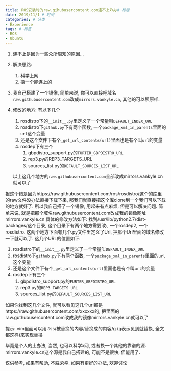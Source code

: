 ```yaml
---
title: ROS安装时的raw.gihubusercontent.com连不上咋办# 标题
date: 2019/11/1 # 时间
categories: # 分类
- Experience
tags: # 标签
- ROS
- Ubuntu
---
```

1. 连不上是因为一些众所周知的原因...

2. 解决思路:

   1. 科学上网
   2. 换一个能连上的
   
<!--more-->

3. 我自己搭建了一个镜像, 简单来说, 你可以直接吧域名`raw.githubusercontent.com`改成`mirrors.vankyle.cn`, 其他的可以照原样. 

4. 修改的地方: 有以下几个

   1. rosdistro下的`__init__.py`里定义了一个常量叫`DEFAULT_INDEX_URL`
   2. rosdistro下`github.py`下有两个函数, 一个`package_xml_in_parents`里面的`url`这个变量
   3. 还是这个文件下有个`_get_url_contents(url)`里面也是有个叫`url`的变量
   4. rosdep下有三个
      1. gbpdistro_support.py的`FURTER_GBPDISTRO_URL`
      2. rep3.py的REP3_TARGETS_URL
      3. sources_list.py的`DEFAULT_SOURCES_LIST_URL`

   以上这几个地方的`raw.githubusercontent.com`全部改成mirrors.vankyle.cn就可以了



报这个错是因为https://raw.githubusercontent.com/ros/rosdistro/这个的库里的raw文件没办法直接下载下来, 那我们就直接把这个库clone到一个我们可以下载的地方就好了. 
所以我自己搭了一个镜像, 用起来有点麻烦, 但是可以解决问题. 简单来说, 就是把那个域名raw.githubusercontent.com改成我的镜像网址mirrors.vankyle.cn
具体的修改方法如下:
找到/usr/lib/python2.7/dist-packages/这个目录, 这个目录下有两个地方需要改:, 一个rosdep2, 一个rosdistro. 
这两个地方下面有几个.py文件里定义了Url, 把那个Url里面的域名修改一下就可以了. 这几个URL的位置如下: 

1. rosdistro下的`__init__.py`里定义了一个常量叫`DEFAULT_INDEX_URL`
2. rosdistro下`github.py`下有两个函数, 一个`package_xml_in_parents`里面的`url`这个变量
3. 还是这个文件下有个`_get_url_contents(url)`里面也是有个叫`url`的变量
4. rosdep下有三个
   1. gbpdistro_support.py的`FURTER_GBPDISTRO_URL`
   2. rep3.py的`REP3_TARGETS_URL`
   3.  sources_list.py的`DEFAULT_SOURCES_LIST_URL`

如果你找到这几个文件, 就可以看见这几个url都是https://raw.githubusercontent.com/xxxxxx的, 把里面的raw.guthubusercontent.com改成我的镜像mirrors.vankyle.cn就可以了

提示: vim里面可以用:%s/被替换的内容/替换成的内容/g (g表示见到就替换, 全文都这样)来实现替换

毕竟是个人的土办法, 当然, 也可以科学x网, 或者换一个其他的靠谱的源. mirrors.vankyle.cn这个源是我自己搭建的, 可能不是很快, 但能用了. 

仅供参考, 如果有帮助, 不胜荣幸. 如果有更好的办法, 欢迎讨论

